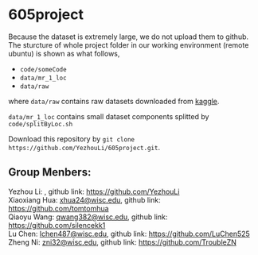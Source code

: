 # 605project

Because the dataset is extremely large, we do not upload them to github. The sturcture of whole project folder in our working environment (remote ubuntu) is shown as what follows, 

* `code/someCode`  
* `data/mr_1_loc`  
* `data/raw`  

where `data/raw` contains raw datasets downloaded from [kaggle](https://www.kaggle.com/rsaxby/merra1). 

`data/mr_1_loc` contains small dataset components splitted by `code/splitByLoc.sh`


Download this repository by `git clone https://github.com/YezhouLi/605project.git`. 

## Group Menbers:
Yezhou Li:  , github link: https://github.com/YezhouLi<br>
Xiaoxiang Hua: xhua24@wisc.edu, github link: https://github.com/tomtomhua<br>
Qiaoyu Wang: qwang382@wisc.edu, github link: https://github.com/silencekk1<br>
Lu Chen: lchen487@wisc.edu, github link: https://github.com/LuChen525<br>
Zheng Ni: zni32@wisc.edu, github link: https://github.com/TroubleZN<br>
